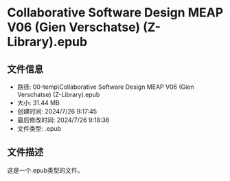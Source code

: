﻿# Collaborative Software Design MEAP V06 (Gien Verschatse) (Z-Library).epub

## 文件信息
- 路径: 00-temp\Collaborative Software Design MEAP V06 (Gien Verschatse) (Z-Library).epub
- 大小: 31.44 MB
- 创建时间: 2024/7/26 9:17:45
- 最后修改时间: 2024/7/26 9:18:36
- 文件类型: .epub

## 文件描述
这是一个.epub类型的文件。

